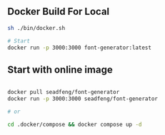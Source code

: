 
## Docker Build For Local

```sh
sh ./bin/docker.sh

# Start
docker run -p 3000:3000 font-generator:latest
```

## Start with online image

```sh

docker pull seadfeng/font-generator
docker run -p 3000:3000 seadfeng/font-generator

# or

cd .docker/compose && docker compose up -d
```



